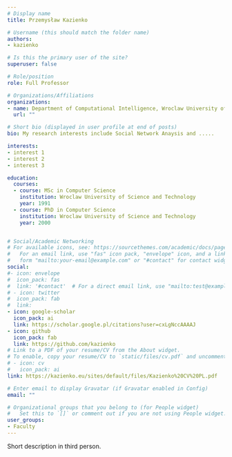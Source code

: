 ```yaml
---
# Display name
title: Przemysław Kazienko

# Username (this should match the folder name)
authors:
- kazienko

# Is this the primary user of the site?
superuser: false

# Role/position
role: Full Professor

# Organizations/Affiliations
organizations:
- name: Department of Computational Intelligence, Wroclaw University of Science and Technology
  url: ""

# Short bio (displayed in user profile at end of posts)
bio: My research interests include Social Network Anaysis and .....

interests:
- interest 1
- interest 2
- interest 3

education:
  courses:
  - course: MSc in Computer Science
    institution: Wroclaw University of Science and Technology
    year: 1991
  - course: PhD in Computer Science
    institution: Wroclaw University of Science and Technology
    year: 2000


# Social/Academic Networking
# For available icons, see: https://sourcethemes.com/academic/docs/page-builder/#icons
#   For an email link, use "fas" icon pack, "envelope" icon, and a link in the
#   form "mailto:your-email@example.com" or "#contact" for contact widget.
social:
#- icon: envelope
#  icon_pack: fas
#  link: '#contact'  # For a direct email link, use "mailto:test@example.org".
# - icon: twitter
#  icon_pack: fab
#  link: 
- icon: google-scholar
  icon_pack: ai
  link: https://scholar.google.pl/citations?user=cxLgNccAAAAJ
- icon: github
  icon_pack: fab
  link: https://github.com/kazienko
# Link to a PDF of your resume/CV from the About widget.
# To enable, copy your resume/CV to `static/files/cv.pdf` and uncomment the lines below.
# - icon: cv
#   icon_pack: ai
link: https://kazienko.eu/sites/default/files/Kazienko%20CV%20PL.pdf

# Enter email to display Gravatar (if Gravatar enabled in Config)
email: ""

# Organizational groups that you belong to (for People widget)
#   Set this to `[]` or comment out if you are not using People widget.
user_groups:
- Faculty
---
```

Short description in third person.
